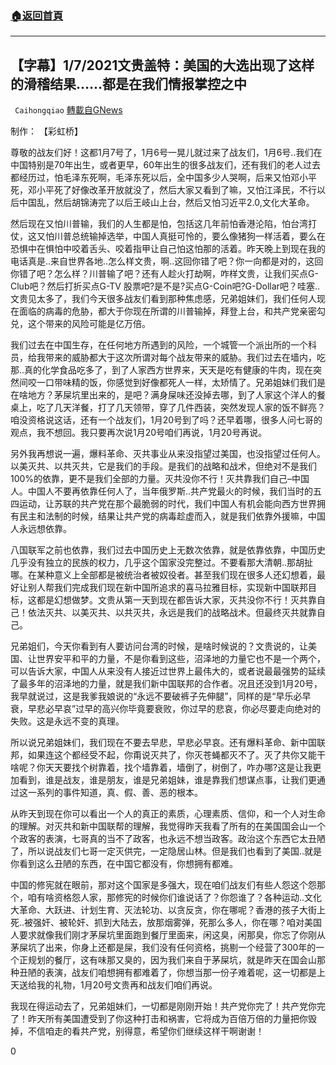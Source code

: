 ###  [:house:返回首頁](https://github.com/ourhimalayas/txt)
---

## 【字幕】1/7/2021文贵盖特：美国的大选出现了这样的滑稽结果……都是在我们情报掌控之中
` Caihongqiao` [轉載自GNews](https://gnews.org/zh-hans/727357/)

制作： 【彩虹桥】

尊敬的战友们好！这都1月7号了，1月6号一晃儿就过来了战友们，1月6号..我们在中国特别是70年出生，或者更早，60年出生的很多战友们，还有我们的老人过去都经历过，怕毛泽东死啊，毛泽东死以后，全中国多少人哭啊，后来又怕邓小平死，邓小平死了好像改革开放就没了，然后大家又看到了嘛，又怕江泽民，不行以后中国乱，然后胡锦涛完了以后王岐山上台，然后又怕习近平2.0,文化大革命。

然后现在又怕川普输，我们的人生都是怕，包括这几年前怕香港沦陷，怕台湾打仗，这又怕川普总统输掉选举，中国人真挺可怜的，要么像猪狗一样活着，要么在恐惧中在惧怕中咬着舌头、咬着指甲让自己怕这怕那的活着。昨天晚上到现在我的电话真是..来自世界各地..怎么样文贵，啊..这回你错了吧？你一向都是对的，这回你错了吧？怎么样？川普输了吧？还有人趁火打劫啊，咋样文贵，让我们买点G-Club吧？然后打折买点G-TV 股票吧?是不是?买点G-Coin吧?G-Dollar吧？哇塞..文贵见太多了，我们今天很多战友们看到那种焦虑感，兄弟姐妹们，我们任何人现在面临的病毒的危胁，都大于你现在所谓的川普输掉，拜登上台，和共产党亲密勾兑，这个带来的风险可能是亿万倍。

我们过去在中国生存，在任何地方所遇到的风险，一个城管一个派出所的一个科员，给我带来的威胁都大于这次所谓对每个战友带来的威胁。我们过去在墙内，吃那..真的化学食品吃多了，到了人家西方世界来，天天是吃有健康的牛肉，现在突然间咬一口带味精的饭，你感觉到好像都死人一样，太矫情了。兄弟姐妹们我们是在啥地方？茅屎坑里出来的，是吧？满身屎味还没掉去哪，到了人家这个洋人的餐桌上，吃了几天洋餐，打了几天领带，穿了几件西装，突然发现人家的饭不鲜亮？咱没资格说这话，还有一个战友们，1月20号到了吗？还早着哪，很多人问七哥的观点，我不想回。我只要再次说1月20号咱们再说，1月20号再说。

另外我再想说一遍，爆料革命、灭共事业从来没指望过美国，也没指望过任何人。以美灭共、以共灭共，它是我们的手段。是我们的战略和战术，但绝对不是我们100%的依靠，更不是我们全部的力量。灭共没你不行！灭共靠我们自己–中国人。中国人不要再依靠任何人了，当年俄罗斯..共产党最火的时候，我们当时的五四运动，让苏联的共产党在那个最脆弱的时代，我们中国人有机会能向西方世界拥有民主和法制的时候，结果让共产党的病毒趁虚而入，就是我们依靠外援嘛，中国人永远想依靠。

八国联军之前也依靠，我们过去中国历史上无数次依靠，就是依靠依靠，中国历史几乎没有独立的民族的权力，几乎这个国家没完整过。不要看那大清朝..那胡扯哪。在某种意义上全部都是被统治者被奴役者。甚至我们现在很多人还幻想着，最好让别人帮我们完成我们现在新中国所追求的喜马拉雅目标，实现新中国联邦目标，这都是幻想做梦。文贵从第一天到现在都告诉大家，灭共没你不行！灭共靠自己！依法灭共、以美灭共、以共灭共，永远是我们的战略战术。但最终灭共就靠自己。

兄弟姐们，今天你看到有人要访问台湾的时候，是啥时候说的？文贵说的，让美国、让世界安平和平的力量，不是你看到这些，沼泽地的力量它也不是一个两个，可以告诉大家，中国人从来没有人接近过世界上最伟大的，或者说最最强势的延续了最多年的沼泽地的力量，就是我们新中国联邦的合作者。况且还没到1月20号，我早就说过，这是我爹我娘说的“永远不要破裤子先伸腿”，同样的是“早乐必早衰，早悲必早哀”过早的高兴你毕竟要衰败，你过早的悲哀，你必尽要走向绝对的失败。这是永远不变的真理。

所以说兄弟姐妹们，我们现在不要去早悲，早悲必早哀。还有爆料革命、新中国联邦，如果连这个都经受不起，你甭说灭共了，你灭苍蝇都灭不了。灭了共你又能干啥呢？你天天要找个树靠着，找个墙靠着，墙倒了，树倒了，咋办哪?这是让我更加看到，谁是战友，谁是朋友，谁是兄弟姐妹，谁是靠我们想谋点事，让我们更通过这一系列的事件知道，真、假、善、恶的根本。

从昨天到现在你可以看出一个人的真正的素质，心理素质、信仰，和一个人对生命的理解。对灭共和新中国联帮的理解，我觉得昨天我看了所有的在美国国会山一个个政客的表演，七哥真的当不了政客，也永远不想当政客。政治这个东西它太丑陋了，所以说战友们七哥一定灭供完，一定隐居山林。但是我们也看到了美国..就是你看到这么丑陋的东西，在中国它都没有，你想拥有都难。

中国的修宪就在眼前，那对这个国家是多强大，现在咱们战友们有些人怨这个怨那个，咱有啥资格怨人家，那修宪的时候你们谁说话了？你怨谁了？各种运动..文化大革命、大跃进、计划生育、灭法轮功、以贪反贪，你在哪呢？香港的孩子大街上死..被强奸、被轮奸、抓到大陆去，放那烟雾弹，死那么多人，你在哪？咱对美国人要求就像我们刚才茅屎坑里面跑到餐厅里面来，闲这臭，闲那臭，你忘了你刚从茅屎坑了出来，你身上还都是屎，我们没有任何资格，挑剔一个经营了300年的一个正规划的餐厅，这有味那又臭的，因为我们来自于茅屎坑，就是昨天在国会山那种丑陋的表演，战友们咱想拥有都难着了，你想当那一份子难着呢，这一切都是上天送给我的礼物，1月20号文贵再和战友们咱们再说。

我现在得运动去了，兄弟姐妹们，一切都是刚刚开始！共产党你完了！共产党你完了！昨天所有美国遭受到了你这种打击和祸害，它将成为百倍万倍的力量把你毁掉，不信咱走的看共产党，别得意，希望你们继续这样干啊谢谢！

0
